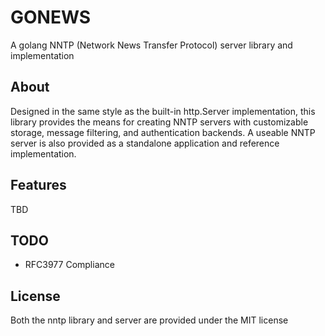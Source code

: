 # GONEWS
A golang NNTP (Network News Transfer Protocol) server library and implementation

## About
Designed in the same style as the built-in http.Server implementation, this library provides the means 
for creating NNTP servers with customizable storage, message filtering, and authentication backends.
A useable NNTP server is also provided as a standalone application and reference implementation.

## Features
TBD

## TODO
- RFC3977 Compliance

## License
Both the nntp library and server are provided under the MIT license